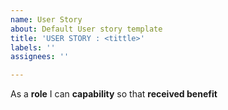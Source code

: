 ```yaml
---
name: User Story
about: Default User story template
title: 'USER STORY : <tittle>'
labels: ''
assignees: ''

---
```


As a **role** I can **capability** so that **received benefit**
